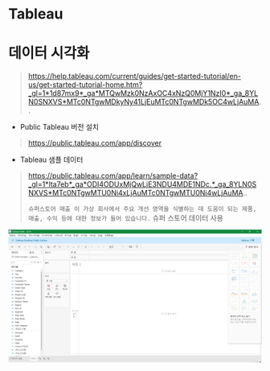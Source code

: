 # Tableau
# 데이터 시각화
> 
> https://help.tableau.com/current/guides/get-started-tutorial/en-us/get-started-tutorial-home.htm?_gl=1*1d87mx9*_ga*MTQwMzk0NzAxOC4xNzQ0MjY1NzI0*_ga_8YLN0SNXVS*MTc0NTgwMDkyNy41LjEuMTc0NTgwMDk5OC4wLjAuMA..

- Public Tableau 버전 설치
> https://public.tableau.com/app/discover 

-  Tableau 샘플 데이터
> https://public.tableau.com/app/learn/sample-data?_gl=1*lta7eb*_ga*ODI4ODUxMjQwLjE3NDU4MDE1NDc.*_ga_8YLN0SNXVS*MTc0NTgwMTU0Ni4xLjAuMTc0NTgwMTU0Ni4wLjAuMA..
>
> `슈퍼스토어 매출	이 가상 회사에서 주요 개선 영역을 식별하는 데 도움이 되는 제품, 매출, 수익 등에 대한 정보가 들어 있습니다.` 슈퍼 스토어 데이터 사용

![tableu worksheet](/assets/tableau_worksheet.png)